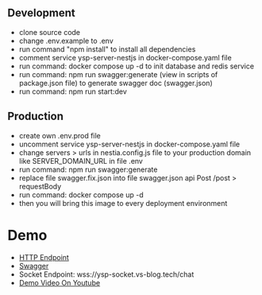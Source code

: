 ## Development
- clone source code
- change .env.example to .env
- run command "npm install" to install all dependencies
- comment service ysp-server-nestjs in docker-compose.yaml file
- run command: docker compose up -d to init database and redis service
- run command: npm run swagger:generate (view in scripts of package.json file) to generate swagger doc (swagger.json)
- run command: npm run start:dev

## Production
- create own .env.prod file
- uncomment service ysp-server-nestjs in docker-compose.yaml file
- change servers > urls in nestia.config.js file to your production domain like SERVER_DOMAIN_URL in file .env
- run command: npm run swagger:generate
- replace file swagger.fix.json into file swagger.json api Post /post > requestBody
- run command: docker compose up -d
- then you will bring this image to every deployment environment

# Demo
- [HTTP Endpoint ](https://ysp-api.vs-blog.tech/)
- [Swagger](https://ysp-api.vs-blog.tech/swagger)
- Socket Endpoint: wss://ysp-socket.vs-blog.tech/chat
- [Demo Video On Youtube](https://www.youtube.com/watch?v=VvWiES2GC6Y)

